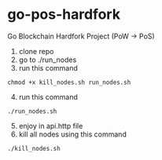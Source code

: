 # go-pos-hardfork
Go Blockchain Hardfork Project (PoW -> PoS)


1. clone repo
2. go to ./run_nodes
3. run this command
```
chmod +x kill_nodes.sh run_nodes.sh
```
4. run this command
```
./run_nodes.sh
```
5. enjoy in api.http file
6. kill all nodes using this command
```
./kill_nodes.sh
```








